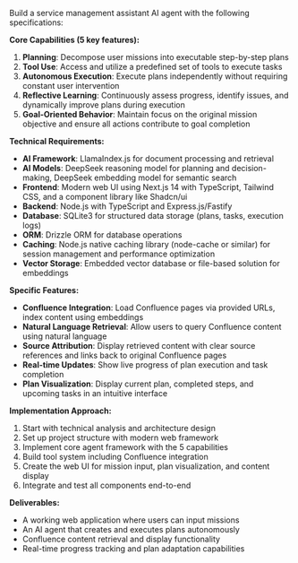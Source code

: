 Build a service management assistant AI agent with the following specifications:

**Core Capabilities (5 key features):**
1. **Planning**: Decompose user missions into executable step-by-step plans
2. **Tool Use**: Access and utilize a predefined set of tools to execute tasks
3. **Autonomous Execution**: Execute plans independently without requiring constant user intervention
4. **Reflective Learning**: Continuously assess progress, identify issues, and dynamically improve plans during execution
5. **Goal-Oriented Behavior**: Maintain focus on the original mission objective and ensure all actions contribute to goal completion

**Technical Requirements:**
- **AI Framework**: LlamaIndex.js for document processing and retrieval
- **AI Models**: DeepSeek reasoning model for planning and decision-making, DeepSeek embedding model for semantic search
- **Frontend**: Modern web UI using Next.js 14 with TypeScript, Tailwind CSS, and a component library like Shadcn/ui
- **Backend**: Node.js with TypeScript and Express.js/Fastify
- **Database**: SQLite3 for structured data storage (plans, tasks, execution logs)
- **ORM**: Drizzle ORM for database operations
- **Caching**: Node.js native caching library (node-cache or similar) for session management and performance optimization
- **Vector Storage**: Embedded vector database or file-based solution for embeddings

**Specific Features:**
- **Confluence Integration**: Load Confluence pages via provided URLs, index content using embeddings
- **Natural Language Retrieval**: Allow users to query Confluence content using natural language
- **Source Attribution**: Display retrieved content with clear source references and links back to original Confluence pages
- **Real-time Updates**: Show live progress of plan execution and task completion
- **Plan Visualization**: Display current plan, completed steps, and upcoming tasks in an intuitive interface

**Implementation Approach:**
1. Start with technical analysis and architecture design
2. Set up project structure with modern web framework
3. Implement core agent framework with the 5 capabilities
4. Build tool system including Confluence integration
5. Create the web UI for mission input, plan visualization, and content display
6. Integrate and test all components end-to-end

**Deliverables:**
- A working web application where users can input missions
- An AI agent that creates and executes plans autonomously
- Confluence content retrieval and display functionality
- Real-time progress tracking and plan adaptation capabilities